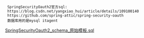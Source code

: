 ## 
```

 SpringSecurityOauth2官方sql:
 https://blog.csdn.net/yangxiao_hui/article/details/109100140
 https://github.com/spring-attic/spring-security-oauth
 数据库用的是mysql itagent
```
[SpringSecurityOauth2_schema_原始模板.sql](SpringSecurityOauth2_schema_原始模板.sql)